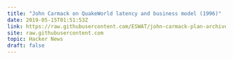 ```yaml
---
title: "John Carmack on QuakeWorld latency and business model (1996)"
date: 2019-05-15T01:51:53Z
link: https://raw.githubusercontent.com/ESWAT/john-carmack-plan-archive/master/by_day/johnc_plan_19960802.txt?utm_medium=RSS&utm_source=hune
site: raw.githubusercontent.com
topic: Hacker News
draft: false
---
```

